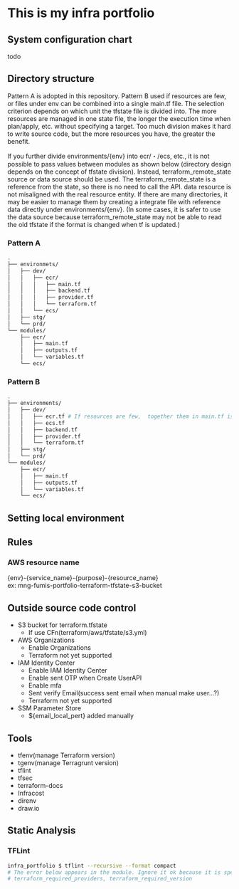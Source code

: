 # This is my infra portfolio

## System configuration chart

todo

## Directory structure

Pattern A is adopted in this repository.
Pattern B used if resources are few, or files under env can be combined into a single main.tf file.
The selection criterion depends on which unit the tfstate file is divided into.
The more resources are managed in one state file, the longer the execution time when plan/apply, etc. without specifying a target.
Too much division makes it hard to write source code, but the more resources you have, the greater the benefit.

If you further divide environments/{env} into ecr/・/ecs, etc., it is not possible to pass values between modules as shown below (directory design depends on the concept of tfstate division).
Instead, terraform_remote_state source or data source should be used.
The terraform_remote_state is a reference from the state, so there is no need to call the API. data resource is not misaligned with the real resource entity.
If there are many directories, it may be easier to manage them by creating a integrate file with reference data directly under environments/{env}.
(In some cases, it is safer to use the data source because terraform_remote_state may not be able to read the old tfstate if the format is changed when tf is updated.)

### Pattern A

```sh
.
├── environmets/
│   ├── dev/
│   │   ├── ecr/
│   │   │   ├── main.tf
│   │   │   ├── backend.tf
│   │   │   ├── provider.tf
│   │   │   └── terraform.tf
│   │   └── ecs/
│   ├── stg/
│   └── prd/
└── modules/
    ├── ecr/
    │   ├── main.tf
    │   ├── outputs.tf
    │   └── variables.tf
    └── ecs/
```

### Pattern B

```sh
.
├── environments/
│   ├── dev/
│   │   ├── ecr.tf # If resources are few,  together them in main.tf is ok.
│   │   ├── ecs.tf
│   │   ├── backend.tf
│   │   ├── provider.tf
│   │   └── terraform.tf
│   ├── stg/
│   └── prd/
└── modules/
    ├── ecr/
    │   ├── main.tf
    │   ├── outputs.tf
    │   └── variables.tf
    └── ecs/
```

## Setting local environment

## Rules

### AWS resource name

{env}-{service_name}-{purpose}-{resource_name}  
ex: mng-fumis-portfolio-terraform-tfstate-s3-bucket


## Outside source code control

- S3 bucket for terraform.tfstate
  - If use CFn(terraform/aws/tfstate/s3.yml)
- AWS Organizations
  - Enable Organizations
  - Terraform not yet supported
- IAM Identity Center
  - Enable IAM Identity Center
  - Enable sent OTP when Create UserAPI
  - Enable mfa
  - Sent verify Email(success sent email when manual make user...?)
  - Terraform not yet supported
- SSM Parameter Store
  - ${email_local_pert} added manually

## Tools

- tfenv(manage Terraform version)
- tgenv(manage Terragrunt version)
- tflint
- tfsec
- terraform-docs
- Infracost
- direnv
- draw.io

## Static Analysis

### TFLint

```sh
infra_portfolio $ tflint --recursive --format compact
# The error below appears in the module. Ignore it ok because it is specified on the use side. (Even if set the disable setting in tflint.hcl, the error appears...)
# terraform_required_providers, terraform_required_version
```
